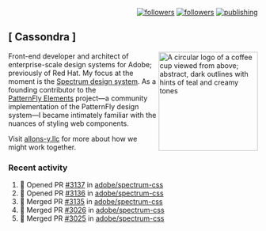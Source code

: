 <p align="right"><a rel="me" href="https://front-end.social/@castastrophe">
    <img alt="followers" title="Follow me on Mastodon" src="https://img.shields.io/mastodon/follow/109297102751309835?domain=https%3A%2F%2Ffront-end.social&label=Follow&logo=mastodon&logoColor=white&style=for-the-badge&labelColor=008080&color=006969"/></a>
  <a href="https://codepen.io/castastrophe/">
    <img alt="followers" title="Follow me on CodePen" src="https://img.shields.io/badge/23-1?color=640464&labelColor=7c007c&style=for-the-badge&logo=codepen&label=Follow"/></a>
<a href="https://castastrophe.medium.com/">
    <img alt="publishing" title="View articles on Medium" src="https://img.shields.io/badge/107-1?color=666&labelColor=444&label=subscribe&logo=medium&logoColor=white&style=for-the-badge"/></a>
</p>

## [&nbsp;Cassondra&nbsp;]

<img align="right" src="https://github-production-user-asset-6210df.s3.amazonaws.com/1840295/253016758-ba468774-1cd3-42c2-8f43-947b5eeb5edf.png" height="200" alt="A circular logo of a coffee cup viewed from above; abstract, dark outlines with hints of teal and creamy tones">

Front-end developer and architect of enterprise-scale design systems for Adobe; previously of Red Hat. My focus at the moment is the [Spectrum design system](https://github.com/adobe/spectrum-css). As a founding contributor to the [PatternFly&nbsp;Elements](https://github.com/patternfly/patternfly-elements) project&mdash;a community implementation of the PatternFly design system&mdash;I became intimately familiar with the nuances of styling web components.

Visit [allons-y.llc](http://allons-y.llc/) for more about how we might work together.

### Recent activity

<!--START_SECTION:activity-->
1. 💪 Opened PR [#3137](https://github.com/adobe/spectrum-css/pull/3137) in [adobe/spectrum-css](https://github.com/adobe/spectrum-css)
2. 💪 Opened PR [#3136](https://github.com/adobe/spectrum-css/pull/3136) in [adobe/spectrum-css](https://github.com/adobe/spectrum-css)
3. 🎉 Merged PR [#3135](https://github.com/adobe/spectrum-css/pull/3135) in [adobe/spectrum-css](https://github.com/adobe/spectrum-css)
4. 🎉 Merged PR [#3026](https://github.com/adobe/spectrum-css/pull/3026) in [adobe/spectrum-css](https://github.com/adobe/spectrum-css)
5. 🎉 Merged PR [#3025](https://github.com/adobe/spectrum-css/pull/3025) in [adobe/spectrum-css](https://github.com/adobe/spectrum-css)
<!--END_SECTION:activity-->
